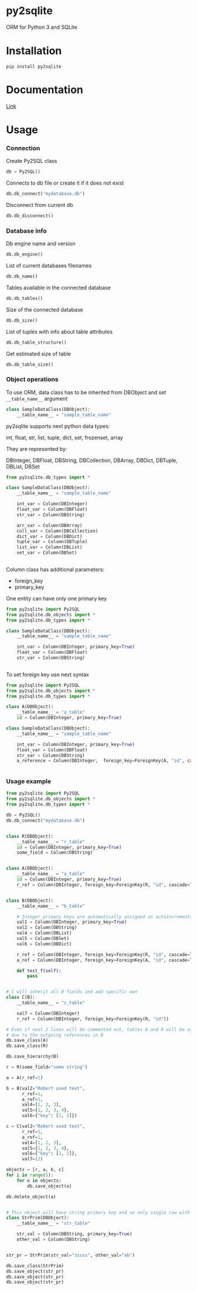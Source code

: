 # py2sqlite
ORM for Python 3 and SQLite 


# Installation
```
pip install py2sqlite
```


# Documentation 

<a href="docs/py2sqlite.html">Link</a>

# Usage

### Connection

Create Py2SQL class
```python
db = Py2SQL()
```

Connects to db file or create it if it does not exist
```python
db.db_connect("mydatabase.db")
```

Disconnect from current db
```python
db.db_disconnect()
```


### Database info

Db engine name and version
```python
db.db_engine()
```

List of current databases filenames
```python
db.db_name()
```

Tables available in the connected database
```python
db.db_tables()
```

Size of the connected database
```python
db.db_size()
```

List of tuples with info about table attributes
```python
db.db_table_structure()

```

Get estimated size of table
```python
db.db_table_size()
```

### Object operations

To use ORM, data class has to be inherited from DBObject and set ```__table_name__``` argument

```python
class SampleDataClass(DBObject):
    __table_name__ = "sample_table_name"
```

py2sqlite supports next python data types:

int, float, str, list, tuple, dict, set, frozenset, array

They are represented by:

DBInteger, DBFloat, DBString, DBCollection, DBArray, DBDict, DBTuple, DBList, DBSet

```python
from py2sqlite.db_types import *

class SampleDataClass(DBObject):
    __table_name__ = "sample_table_name"

    int_var = Column(DBInteger)
    float_var = Column(DBFloat)
    str_var = Column(DBString)

    arr_var = Column(DBArray)
    coll_var = Column(DBCollection)
    dict_var = Column(DBDict)
    tuple_var = Column(DBTuple)
    list_var = Column(DBList)
    set_var = Column(DBSet)
    
```

Column class has additional parameters:
- foreign_key
- primary_key

One entity can have only one primary key

```python
from py2sqlite import Py2SQL
from py2sqlite.db_objects import *
from py2sqlite.db_types import *

class SampleDataClass(DBObject):
    __table_name__ = "sample_table_name"

    int_var = Column(DBInteger, primary_key=True)
    float_var = Column(DBFloat)
    str_var = Column(DBString)
    
```

To set foreign key use next syntax

```python
from py2sqlite import Py2SQL
from py2sqlite.db_objects import *
from py2sqlite.db_types import *

class A(DBObject):
    __table_name__ = "a_table"
    id = Column(DBInteger, primary_key=True)

class SampleDataClass(DBObject):
    __table_name__ = "sample_table_name"

    int_var = Column(DBInteger, primary_key=True)
    float_var = Column(DBFloat)
    str_var = Column(DBString)
    a_reference = Column(DBInteger,  foreign_key=ForeignKey(A, "id", cascade=True))
    
```

### Usage example

```python
from py2sqlite import Py2SQL
from py2sqlite.db_objects import *
from py2sqlite.db_types import *

db = Py2SQL()
db.db_connect("mydatabase.db")


class R(DBObject):
    __table_name__ = "r_table"
    id = Column(DBInteger, primary_key=True)
    some_field = Column(DBString)


class A(DBObject):
    __table_name__ = "a_table"
    id = Column(DBInteger, primary_key=True)
    r_ref = Column(DBInteger, foreign_key=ForeignKey(R, "id", cascade=True))


class B(DBObject):
    __table_name__ = "b_table"

    # Integer primary keys are automatically assigned as autoincremental values
    val1 = Column(DBInteger, primary_key=True)
    val2 = Column(DBString)
    val4 = Column(DBList)
    val5 = Column(DBSet)
    val6 = Column(DBDict)

    r_ref = Column(DBInteger, foreign_key=ForeignKey(R, "id", cascade=True))
    a_ref = Column(DBInteger, foreign_key=ForeignKey(A, "id", cascade=True))

    def test_f(self):
        pass


# C will inherit all B fields and add specific own
class C(B):
    __table_name__ = "c_table"

    val7 = Column(DBInteger)
    r_ref = Column(DBInteger, foreign_key=ForeignKey(R, "id"))

# Even if next 2 lines will be commented out, tables A and R will be saved
# due to the outgoing references in B
db.save_class(A) 
db.save_class(R)

db.save_hierarchy(B)

r = R(some_field="some string")

a = A(r_ref=1)

b = B(val2="Robert used text",
      r_ref=1,
      a_ref=1,
      val4=[1, 2, 3],
      val5={1, 2, 3, 4},
      val6={"key": [1, 2]})

c = C(val2="Robert used text",
      r_ref=1,
      a_ref=1,
      val4=[1, 2, 3],
      val5={1, 2, 3, 4},
      val6={"key": [1, 2]},
      val7=12)

objects = [r, a, b, c]
for i in range(5):
    for o in objects:
        db.save_object(o)

db.delete_object(a)


# This object will have string primary key and so only single row with equal pk will exist
class StrPrim(DBObject):
    __table_name__ = "str_table"

    str_val = Column(DBString, primary_key=True)
    other_val = Column(DBString)


str_pr = StrPrim(str_val="sssss", other_val="ab")

db.save_class(StrPrim)
db.save_object(str_pr)
db.save_object(str_pr)
db.save_object(str_pr)
```
